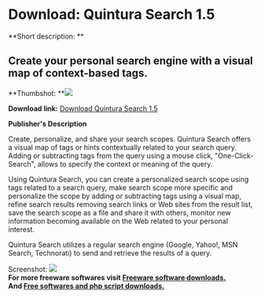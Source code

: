 # Download: Quintura Search 1.5

**Short description: **

## Create your personal search engine with a visual map of context-based tags.

  
**Thumbshot: **![](http://www.freewarefiles.com/screenshot/quinturasearch_md.gif)   
  
**Download link:** [Download Quintura Search 1.5](http://freesoftwares.boysofts.com/Quintura-Search_program_16859.html)  
  

**Publisher's Description**  
  

Create, personalize, and share your search scopes. Quintura Search offers a
visual map of tags or hints contextually related to your search query. Adding
or subtracting tags from the query using a mouse click, "One-Click-Search",
allows to specify the context or meaning of the query.

Using Quintura Search, you can create a personalized search scope using tags
related to a search query, make search scope more specific and personalize the
scope by adding or subtracting tags using a visual map, refine search results
removing search links or Web sites from the result list, save the search scope
as a file and share it with others, monitor new information becoming available
on the Web related to your personal interest.

Quintura Search utilizes a regular search engine (Google, Yahoo!, MSN Search,
Technorati) to send and retrieve the results of a query.

  
  
Screenshot: ![](http://www.freewarefiles.com/screenshot/quinturasearch.gif)  
**For more freeware softwares visit [Freeware software downloads.](http://freesoftwares.boysofts.com/)**   
**And [Free softwares and php script downloads.](http://www.boysofts.com/)**

